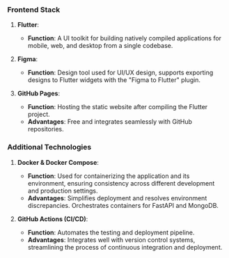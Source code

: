 ### Frontend Stack

1. **Flutter**:
   - **Function**: A UI toolkit for building natively compiled applications for mobile, web, and desktop from a single codebase.

2. **Figma**:
   - **Function**: Design tool used for UI/UX design, supports exporting designs to Flutter widgets with the "Figma to Flutter" plugin.

3. **GitHub Pages**:
   - **Function**: Hosting the static website after compiling the Flutter project.
   - **Advantages**: Free and integrates seamlessly with GitHub repositories.

### Additional Technologies

1. **Docker & Docker Compose**:
   - **Function**: Used for containerizing the application and its environment, ensuring consistency across different development and production settings.
   - **Advantages**: Simplifies deployment and resolves environment discrepancies. Orchestrates containers for FastAPI and MongoDB.

2. **GitHub Actions (CI/CD)**:
   - **Function**: Automates the testing and deployment pipeline.
   - **Advantages**: Integrates well with version control systems, streamlining the process of continuous integration and deployment.
